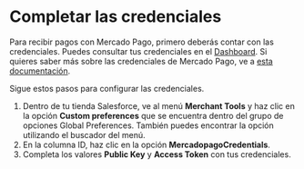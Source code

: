 # Completar las credenciales

Para recibir pagos con Mercado Pago, primero deberás contar con las credenciales. Puedes consultar tus credenciales en el [Dashboard](/developers/panel). Si quieres saber más sobre las credenciales de Mercado Pago, ve a [esta documentación](/developers/es/docs/salesforce/additional-content/credentials).

Sigue estos pasos para configurar las credenciales.

1. Dentro de tu tienda Salesforce, ve al menú **Merchant Tools** y haz clic en la opción **Custom preferences** que se encuentra dentro del grupo de opciones Global Preferences. También puedes encontrar la opción utilizando el buscador del menú.
2. En la columna ID, haz clic en la opción **MercadopagoCredentials**.
3. Completa los valores **Public Key** y **Access Token** con tus credenciales.
